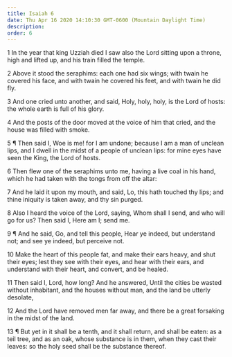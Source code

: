 ```yaml
---
title: Isaiah 6
date: Thu Apr 16 2020 14:10:30 GMT-0600 (Mountain Daylight Time)
description: 
order: 6
---
```


<p>
  1 In the year that king Uzziah died I saw also the Lord sitting upon a throne,
  high and lifted up, and his train filled the temple.
</p>
<p>
  2 Above it stood the seraphims: each one had six wings; with twain he covered
  his face, and with twain he covered his feet, and with twain he did fly.
</p>
<p>
  3 And one cried unto another, and said, Holy, holy, holy, is the Lord of
  hosts: the whole earth is full of his glory.
</p>
<p>
  4 And the posts of the door moved at the voice of him that cried, and the
  house was filled with smoke.
</p>
<p>
  5 &#xB6; Then said I, Woe is me! for I am undone; because I am a man of
  unclean lips, and I dwell in the midst of a people of unclean lips: for mine
  eyes have seen the King, the Lord of hosts.
</p>
<p>
  6 Then flew one of the seraphims unto me, having a live coal in his hand,
  which he had taken with the tongs from off the altar:
</p>
<p>
  7 And he laid it upon my mouth, and said, Lo, this hath touched thy lips; and
  thine iniquity is taken away, and thy sin purged.
</p>
<p>
  8 Also I heard the voice of the Lord, saying, Whom shall I send, and who will
  go for us? Then said I, Here am I; send me.
</p>
<p>
  9 &#xB6; And he said, Go, and tell this people, Hear ye indeed, but understand
  not; and see ye indeed, but perceive not.
</p>
<p>
  10 Make the heart of this people fat, and make their ears heavy, and shut
  their eyes; lest they see with their eyes, and hear with their ears, and
  understand with their heart, and convert, and be healed.
</p>
<p>
  11 Then said I, Lord, how long? And he answered, Until the cities be wasted
  without inhabitant, and the houses without man, and the land be utterly
  desolate,
</p>
<p>
  12 And the Lord have removed men far away, and there be a great forsaking in
  the midst of the land.
</p>
<p>
  13 &#xB6; But yet in it shall be a tenth, and it shall return, and shall be
  eaten: as a teil tree, and as an oak, whose substance is in them, when they
  cast their leaves: so the holy seed shall be the substance thereof.
</p>
